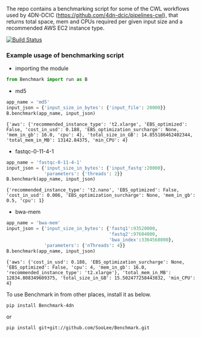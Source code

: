 The repo contains a benchmarking script for some of the CWL workflows used by 4DN-DCIC (https://github.com/4dn-dcic/pipelines-cwl), that returns total space, mem and CPUs required per given input size and a recommended AWS EC2 instance type.

[![Build Status](https://travis-ci.org/SooLee/Benchmark.svg?branch=master)](https://travis-ci.org/SooLee/Benchmark)

### Example usage of benchmarking script
* importing the module
```python
from Benchmark import run as B
```

* md5
```python
app_name = 'md5'
input_json = {'input_size_in_bytes': {'input_file': 20000}}
B.benchmark(app_name, input_json)
```
```
{'aws': {'recommended_instance_type': 't2.xlarge', 'EBS_optimized': False, 'cost_in_usd': 0.188, 'EBS_optimization_surcharge': None, 'mem_in_gb': 16.0, 'cpu': 4}, 'total_size_in_GB': 14.855186462402344, 'total_mem_in_MB': 13142.84375, 'min_CPU': 4}
```

* fastqc-0-11-4-1
```python
app_name = 'fastqc-0-11-4-1'
input_json = {'input_size_in_bytes': {'input_fastq':20000},
              'parameters': {'threads': 2}}
B.benchmark(app_name, input_json)
```
```
{'recommended_instance_type': 't2.nano', 'EBS_optimized': False, 'cost_in_usd': 0.006, 'EBS_optimization_surcharge': None, 'mem_in_gb': 0.5, 'cpu': 1}
```

* bwa-mem
```python
app_name = 'bwa-mem'
input_json = {'input_size_in_bytes': {'fastq1':93520000,
                                      'fastq2':97604000,
                                      'bwa_index':3364568000},
              'parameters': {'nThreads': 4}}
B.benchmark(app_name, input_json)
```
```
{'aws': {'cost_in_usd': 0.188, 'EBS_optimization_surcharge': None, 'EBS_optimized': False, 'cpu': 4, 'mem_in_gb': 16.0, 'recommended_instance_type': 't2.xlarge'}, 'total_mem_in_MB': 12834.808349609375, 'total_size_in_GB': 15.502477258443832, 'min_CPU': 4}
```

To use Benchmark in from other places, install it as below.
```
pip install Benchmark-4dn
```
or
```
pip install git+git://github.com/SooLee/Benchmark.git
```
